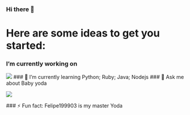 ### Hi there 👋

# Here are some ideas to get you started:
###  I’m currently working on 
<img src = "https://http.cat/404">
### 🌱 I’m currently learning Python; Ruby; Java; Nodejs
### 💬 Ask me about Baby yoda <p> <img src = "https://fiverr-res.cloudinary.com/images/t_main1,q_auto,f_auto,q_auto,f_auto/attachments/delivery/asset/2543e58e231e5ac3cd7d7054407337ab-1587701626/Baby-Yoda/make-an-8-bit-profile-picture-or-gif-pixel-art.gif"> </p>
### ⚡ Fun fact: Felipe199903 is my master Yoda
